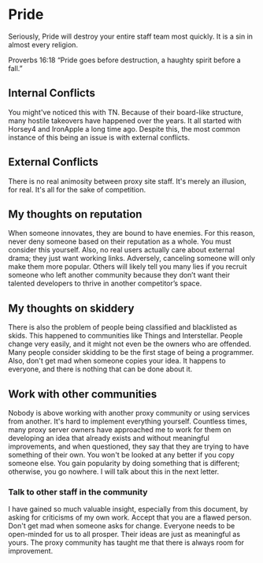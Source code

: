 # Pride

Seriously, Pride will destroy your entire staff team most quickly. It is a sin in almost every religion.

Proverbs 16:18 “Pride goes before destruction, a haughty spirit before a fall.”

## Internal Conflicts

You might've noticed this with TN. Because of their board-like structure, many hostile takeovers have happened over the years. It all started with Horsey4 and IronApple a long time ago. Despite this, the most common instance of this being an issue is with external conflicts.

## External Conflicts

There is no real animosity between proxy site staff. It's merely an illusion, for real. It's all for the sake of competition.

## My thoughts on reputation

When someone innovates, they are bound to have enemies. For this reason, never deny someone based on their reputation as a whole. You must consider this yourself. Also, no real users actually care about external drama; they just want working links. Adversely, canceling someone will only make them more popular. Others will likely tell you many lies if you recruit someone who left another community because they don’t want their talented developers to thrive in another competitor’s space.

## My thoughts on skiddery

There is also the problem of people being classified and blacklisted as skids. This happened to communities like Things and Interstellar. People change very easily, and it might not even be the owners who are offended. Many people consider skidding to be the first stage of being a programmer. Also, don't get mad when someone copies your idea. It happens to everyone, and there is nothing that can be done about it.

## Work with other communities

Nobody is above working with another proxy community or using services from another. It's hard to implement everything yourself. Countless times, many proxy server owners have approached me to work for them on developing an idea that already exists and without meaningful improvements, and when questioned, they say that they are trying to have something of their own. You won't be looked at any better if you copy someone else. You gain popularity by doing something that is different; otherwise, you go nowhere. I will talk about this in the next letter.

### Talk to other staff in the community

I have gained so much valuable insight, especially from this document, by asking for criticisms of my own work. Accept that you are a flawed person. Don't get mad when someone asks for change. Everyone needs to be open-minded for us to all prosper. Their ideas are just as meaningful as yours. The proxy community has taught me that there is always room for improvement.
